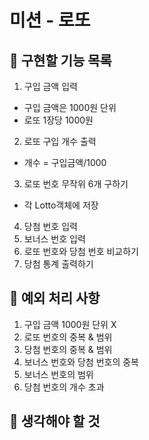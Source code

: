 # 미션 - 로또

## 🚀 구현할 기능 목록

1. 구입 금액 입력
 - 구입 금액은 1000원 단위
 - 로또 1장당 1000원
2. 로또 구입 개수 출력
 - 개수 = 구입금액/1000
3. 로또 번호 무작위 6개 구하기
 - 각 Lotto객체에 저장
4. 당첨 번호 입력
5. 보너스 번호 입력
6. 로또 번호와 당첨 번호 비교하기
7. 당첨 통계 출력하기

## 🚨 예외 처리 사항

1. 구입 금액 1000원 단위 X
2. 로또 번호의 중복 & 범위
3. 당첨 번호의 중복 & 범위
4. 보너스 번호와 당첨 번호의 중복
5. 보너스 번호의 범위
6. 당첨 번호의 개수 초과

## 🤔 생각해야 할 것